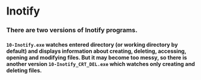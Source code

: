 # Inotify

### There are two versions of Inotify programs. 

#### `10-Inotify.exe` watches entered directory (or working directory by default) and displays information about creating, deleting, accessing, opening and modifying files. But it may become too messy, so there is another version `10-Inotify_CRT_DEL.exe` which watches only creating and deleting files.
